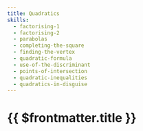 ```yaml
---
title: Quadratics
skills:
  - factorising-1
  - factorising-2
  - parabolas
  - completing-the-square
  - finding-the-vertex
  - quadratic-formula
  - use-of-the-discriminant
  - points-of-intersection
  - quadratic-inequalities
  - quadratics-in-disguise
---
```


# {{ $frontmatter.title }}
